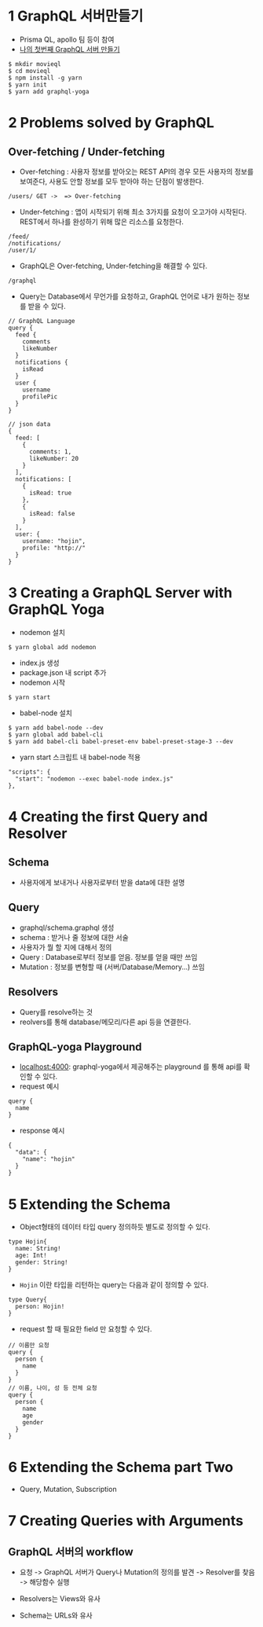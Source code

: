 # 1 GraphQL 서버만들기
- Prisma QL, apollo 팀 등이 참여
- [나의 첫번째 GraphQL 서버 만들기](https://www.youtube.com/watch?v=3PZGW5Iwtv4)

~~~
$ mkdir movieql
$ cd movieql
$ npm install -g yarn
$ yarn init
$ yarn add graphql-yoga
~~~

# 2 Problems solved by GraphQL
## Over-fetching / Under-fetching
- Over-fetching : 사용자 정보를 받아오는 REST API의 경우 모든 사용자의 정보를 보여준다, 사용도 안할 정보를 모두 받아야 하는 단점이 발생한다.
~~~
/users/ GET ->  => Over-fetching
~~~
- Under-fetching : 앱이 시작되기 위해 최소 3가지를 요청이 오고가야 시작된다. REST에서 하나를 완성하기 위해 많은 리소스를 요청한다.
~~~
/feed/
/notifications/
/user/1/
~~~
- GraphQL은 Over-fetching, Under-fetching을 해결할 수 있다.
~~~
/graphql
~~~
- Query는 Database에서 무언가를 요청하고, GraphQL 언어로 내가 원하는 정보를 받을 수 있다.
~~~
// GraphQL Language
query {
  feed {
    comments
    likeNumber
  }
  notifications {
    isRead
  }
  user {
    username
    profilePic
  }
}

// json data
{
  feed: [
    {
      comments: 1,
      likeNumber: 20
    }
  ],
  notifications: [
    {
      isRead: true
    },
    {
      isRead: false
    }
  ],
  user: {
    username: "hojin",
    profile: "http://"
  }
}
~~~


# 3 Creating a GraphQL Server with GraphQL Yoga
- nodemon 설치
~~~
$ yarn global add nodemon
~~~

- index.js 생성
- package.json 내 script 추가
- nodemon 시작
~~~
$ yarn start
~~~

- babel-node 설치
~~~
$ yarn add babel-node --dev
$ yarn global add babel-cli
$ yarn add babel-cli babel-preset-env babel-preset-stage-3 --dev
~~~
- yarn start 스크립트 내 babel-node 적용
~~~
"scripts": {
  "start": "nodemon --exec babel-node index.js"
},
~~~


# 4 Creating the first Query and Resolver
## Schema
- 사용자에게 보내거나 사용자로부터 받을 data에 대한 설명

## Query 
- graphql/schema.graphql 생성
- schema : 받거나 줄 정보에 대한 서술
- 사용자가 뭘 할 지에 대해서 정의
- Query : Database로부터 정보를 얻음. 정보를 얻을 때만 쓰임
- Mutation : 정보를 변형할 때 (서버/Database/Memory...) 쓰임


## Resolvers
- Query를 resolve하는 것
- reolvers를 통해 database/메모리/다른 api 등을 연결한다.

## GraphQL-yoga Playground
- [localhost:4000](localhost:4000): graphql-yoga에서 제공해주는 playground 를 통해 api를 확인할 수 있다.
- request 예시
~~~
query {
  name
}
~~~
- response 예시
~~~
{
  "data": {
    "name": "hojin"
  }
}
~~~



# 5 Extending the Schema
- Object형태의 데이터 타입 query 정의하듯 별도로 정의할 수 있다.
~~~
type Hojin{
  name: String!
  age: Int!
  gender: String!
}
~~~

- `Hojin` 이란 타입을 리턴하는 query는 다음과 같이 정의할 수 있다.
~~~
type Query{
  person: Hojin!
}
~~~

- request 할 때 필요한 field 만 요청할 수 있다.
~~~
// 이름만 요청
query {
  person {
    name
  }
}
// 이름, 나이, 성 등 전체 요청
query {
  person {
    name
    age
    gender 
  }
}
~~~


# 6 Extending the Schema part Two
- Query, Mutation, Subscription

# 7 Creating Queries with Arguments
## GraphQL 서버의 workflow
- 요청 -> GraphQL 서버가 Query나 Mutation의 정의를 발견 -> Resolver를 찾음 -> 해당함수 실행

- Resolvers는 Views와 유사
- Schema는 URLs와 유사